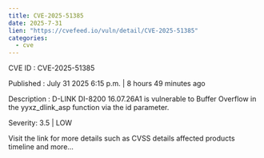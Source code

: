 ```yaml
--- 
title: CVE-2025-51385
date: 2025-7-31
lien: "https://cvefeed.io/vuln/detail/CVE-2025-51385"
categories:
  - cve
---
```


CVE ID : CVE-2025-51385

Published :  July 31
2025
6:15 p.m. | 8 hours
49 minutes ago

Description : D-LINK DI-8200 16.07.26A1 is vulnerable to Buffer Overflow in the yyxz_dlink_asp function via the id parameter.

Severity: 3.5 | LOW

Visit the link for more details
such as CVSS details
affected products
timeline
and more...
